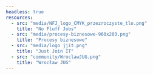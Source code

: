 ```yaml
---
headless: true
resources:
  - src: "media/NFJ_logo_CMYK_przezroczyste_tlo.png"
    title: "No Fluff Jobs"
  - src: "media/procesy-biznesowe-960x203.png"
    title: "Procesy biznesowe"
  - src: "media/logo jjit.png"
    title: "Just Join IT"
  - src: "community/WroclawJUG.png"
    title: "Wrocław JUG"
---
```

